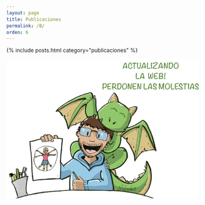 ```yaml
---
layout: page
title: Publicaciones
permalink: /B/
orden: 6
---
```



{% include posts.html category="publicaciones" %}

![imagen](/img/actu.jpg)